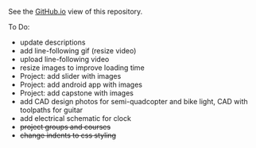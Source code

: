 See the [GitHub.io](https://jaz-jlh.github.io/portfolio.html) view of this repository.

To Do:

<ul>
<li>update descriptions</li>
<li>add line-following gif (resize video)</li>
<li>upload line-following video</li>
<li>resize images to improve loading time</li>
<li>Project: add slider with images</li>
<li>Project: add android app with images</li>
<li>Project: add capstone with images</li>
<li>add CAD design photos for semi-quadcopter and bike light, CAD with toolpaths for guitar</li>
<li>add electrical schematic for clock</li>
<li><strike>project groups and courses</strike></li>
<li><strike>change indents to css styling</strike></li>
</ul>
